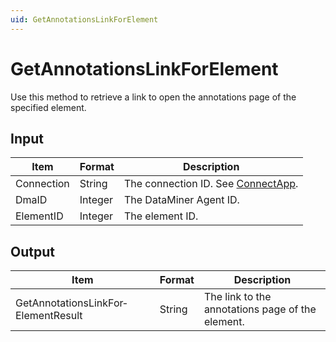 ```yaml
---
uid: GetAnnotationsLinkForElement
---
```


# GetAnnotationsLinkForElement

Use this method to retrieve a link to open the annotations page of the specified element.

## Input

| Item       | Format  | Description                                          |
|------------|---------|------------------------------------------------------|
| Connection | String  | The connection ID. See [ConnectApp](xref:ConnectApp). |
| DmaID      | Integer | The DataMiner Agent ID.                              |
| ElementID  | Integer | The element ID.                                      |

## Output

| Item                                | Format | Description                                      |
|-------------------------------------|--------|--------------------------------------------------|
| GetAnnotationsLinkFor­ElementResult | String | The link to the annotations page of the element. |
